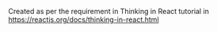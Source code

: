 Created as per the requirement in Thinking in React tutorial in https://reactjs.org/docs/thinking-in-react.html
